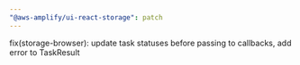 ```yaml
---
"@aws-amplify/ui-react-storage": patch
---
```


fix(storage-browser): update task statuses before passing to callbacks, add error to TaskResult
